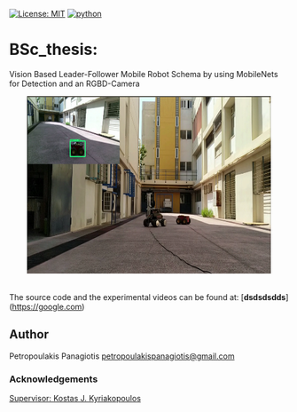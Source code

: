[![License: MIT](https://img.shields.io/badge/License-MIT-yellow.svg)](https://opensource.org/licenses/MIT)
[![python](https://img.shields.io/badge/python-2.7-blue.svg)](https://www.python.org/downloads/release/python-270/)

# BSc_thesis:
Vision Based Leader-Follower Mobile Robot Schema by using MobileNets for Detection and an RGBD-Camera
<p align="center">
<img src="experiments.png" width="440px" height="320px"> <br /> <br />
</p>

The source code and the experimental videos can be found at: [**dsdsdsdds**] (https://google.com)

## Author
Petropoulakis Panagiotis petropoulakispanagiotis@gmail.com

### Acknowledgements 
[Supervisor: Kostas J. Kyriakopoulos](http://www.controlsystemslab.gr/kkyria/)
   
